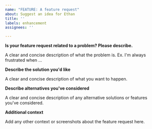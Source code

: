 ```yaml
---
name: "FEATURE: A feature request"
about: Suggest an idea for Ethan
title: ''
labels: enhancement
assignees: ''

---
```


**Is your feature request related to a problem? Please describe.**

A clear and concise description of what the problem is. Ex. I'm always
frustrated when ...

**Describe the solution you'd like**

A clear and concise description of what you want to happen.

**Describe alternatives you've considered**

A clear and concise description of any alternative solutions or features you've
considered.

**Additional context**

Add any other context or screenshots about the feature request here.
